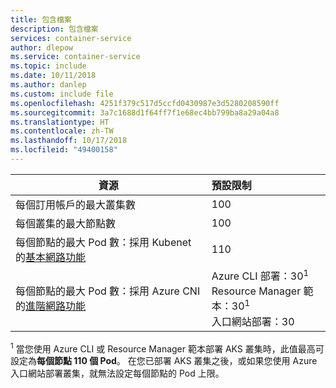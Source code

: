 ```yaml
---
title: 包含檔案
description: 包含檔案
services: container-service
author: dlepow
ms.service: container-service
ms.topic: include
ms.date: 10/11/2018
ms.author: danlep
ms.custom: include file
ms.openlocfilehash: 4251f379c517d5ccfd0430987e3d5280208590ff
ms.sourcegitcommit: 3a7c1688d1f64ff7f1e68ec4bb799ba8a29a04a8
ms.translationtype: HT
ms.contentlocale: zh-TW
ms.lasthandoff: 10/17/2018
ms.locfileid: "49400158"
---
```

| 資源 | 預設限制 |
| --- | :--- |
| 每個訂用帳戶的最大叢集數 | 100 |
| 每個叢集的最大節點數 | 100 |
| 每個節點的最大 Pod 數：採用 Kubenet 的[基本網路功能][basic-networking] | 110 |
| 每個節點的最大 Pod 數：採用 Azure CNI 的[進階網路功能][advanced-networking] | Azure CLI 部署：30<sup>1</sup><br />Resource Manager 範本：30<sup>1</sup><br />入口網站部署：30 |

<sup>1</sup> 當您使用 Azure CLI 或 Resource Manager 範本部署 AKS 叢集時，此值最高可設定為**每個節點 110 個 Pod**。 在您已部署 AKS 叢集之後，或如果您使用 Azure 入口網站部署叢集，就無法設定每個節點的 Pod 上限。<br />

<!-- LINKS - Internal -->
[basic-networking]: ../articles/aks/concepts-network.md#basic-networking
[advanced-networking]: ../articles/aks/concepts-network.md#advanced-networking

<!-- LINKS - External -->
[azure-support]: https://ms.portal.azure.com/#blade/Microsoft_Azure_Support/HelpAndSupportBlade/newsupportrequest
